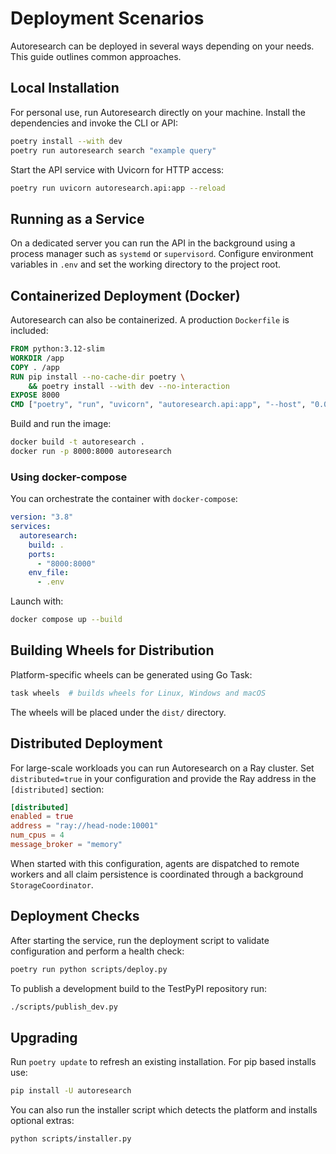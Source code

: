 # Deployment Scenarios

Autoresearch can be deployed in several ways depending on your needs. This guide outlines common approaches.

## Local Installation

For personal use, run Autoresearch directly on your machine. Install the dependencies and invoke the CLI or API:

```bash
poetry install --with dev
poetry run autoresearch search "example query"
```

Start the API service with Uvicorn for HTTP access:

```bash
poetry run uvicorn autoresearch.api:app --reload
```

## Running as a Service

On a dedicated server you can run the API in the background using a process manager such as `systemd` or `supervisord`. Configure environment variables in `.env` and set the working directory to the project root.

## Containerized Deployment (Docker)

Autoresearch can also be containerized. A production `Dockerfile` is included:

```Dockerfile
FROM python:3.12-slim
WORKDIR /app
COPY . /app
RUN pip install --no-cache-dir poetry \
    && poetry install --with dev --no-interaction
EXPOSE 8000
CMD ["poetry", "run", "uvicorn", "autoresearch.api:app", "--host", "0.0.0.0", "--port", "8000"]
```

Build and run the image:

```bash
docker build -t autoresearch .
docker run -p 8000:8000 autoresearch
```

### Using docker-compose

You can orchestrate the container with `docker-compose`:

```yaml
version: "3.8"
services:
  autoresearch:
    build: .
    ports:
      - "8000:8000"
    env_file:
      - .env
```

Launch with:

```bash
docker compose up --build
```

## Building Wheels for Distribution

Platform-specific wheels can be generated using Go Task:

```bash
task wheels  # builds wheels for Linux, Windows and macOS
```

The wheels will be placed under the `dist/` directory.

## Distributed Deployment

For large-scale workloads you can run Autoresearch on a Ray cluster.  Set
`distributed=true` in your configuration and provide the Ray address in the
`[distributed]` section:

```toml
[distributed]
enabled = true
address = "ray://head-node:10001"
num_cpus = 4
message_broker = "memory"
```

When started with this configuration, agents are dispatched to remote workers and all
claim persistence is coordinated through a background `StorageCoordinator`.

## Deployment Checks

After starting the service, run the deployment script to validate configuration and perform a health check:

```bash
poetry run python scripts/deploy.py
```

To publish a development build to the TestPyPI repository run:

```bash
./scripts/publish_dev.py
```
## Upgrading
Run `poetry update` to refresh an existing installation.
For pip based installs use:
```bash
pip install -U autoresearch
```
You can also run the installer script which detects the platform and installs optional extras:
```bash
python scripts/installer.py
```

